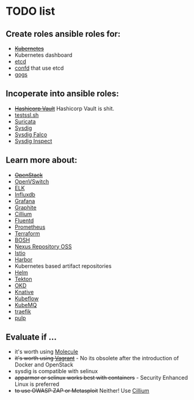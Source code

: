 # TODO list

## Create roles ansible roles for:

- ~~[Kubernetes]~~
- Kubernetes dashboard
- [etcd]
- [confd] that use etcd
- [gogs]

## Incoperate into ansible roles:

- ~~[Hashicorp Vault]~~ Hashicorp Vault is shit.
- [testssl.sh]
- [Suricata]
- [Sysdig]
- [Sysdig Falco]
- [Sysdig Inspect]

## Learn more about:

- ~~[OpenStack]~~
- [OpenVSwitch]
- [ELK]
- [Influxdb]
- [Grafana]
- [Graphite]
- [Cillium]
- [Fluentd]
- [Prometheus]
- [Terraform]
- [BOSH]
- [Nexus Repository OSS]
- [Istio]
- [Harbor]
- Kubernetes based artifact repositories
- [Helm]
- [Tekton]
- [OKD]
- [Knative]
- [Kubeflow]
- [KubeMQ]
- [traefik]
- [pulp]

## Evaluate if ...

- it's worth using [Molecule]
- ~~it's worth using [Vagrant]~~ - No its obsolete after the introduction of Docker and OpenStack
- sysdig is compatible with selinux
- ~~apparmor or selinux works best with containers~~ - Security Enhanced Linux is preferred
- ~~to use OWASP ZAP or Metasploit~~ Neither! Use [Cillium]

[bosh]: https://bosh.io/
[cillium]: https://github.com/cilium/cilium
[confd]: https://github.com/kelseyhightower/confd/blob/master/docs/installation.md
[elk]: https://www.elastic.co
[etcd]: https://etcd.io/
[fluentd]: https://fluentd.org
[gogs]: https://github.com/gogits/gogs
[grafana]: https://grafana.com/
[graphite]: https://graphiteapp.org/
[harbor]: https://goharbor.io/
[hashicorp vault]: https://www.vaultproject.io/
[helm]: https://helm.sh/
[influxdb]: https://www.influxdata.com/
[istio]: https://istio.io
[knative]: https://knative.dev/
[kubeflow]: https://www.kubeflow.org/
[kubemq]: https://kubemq.io/
[kubernetes]: https://kubernetes.io/docs/setup/independent/install-kubeadm/
[molecule]: https://molecule.readthedocs.io/en/latest/installation.html
[nexus repository oss]: https://www.sonatype.com/nexus-repository-oss
[okd]: https://www.okd.io/
[openstack]: https://www.openstack.org/software/start/
[openvswitch]: http://docs.openvswitch.org/en/latest/
[prometheus]: https://prometheus.io/
[pulp]: https://pulpproject.org/
[suricata]: https://suricata-ids.org/docs/
[sysdig]: https://www.sysdig.org/install/
[sysdig falco]: https://github.com/draios/falco/wiki/How-to-Install-Falco-for-Linux
[sysdig inspect]: https://github.com/draios/sysdig-inspect
[tekton]: https://tekton.dev/
[terraform]: https://www.terraform.io/
[testssl.sh]: https://testssl.sh/
[traefik]: https://docs.traefik.io/
[vagrant]: https://www.vagrantup.com/downloads.html
